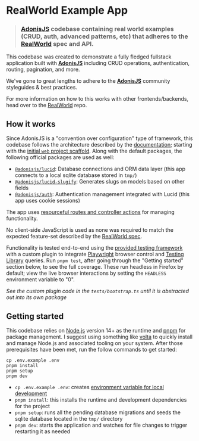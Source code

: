 # RealWorld Example App

> ### [AdonisJS](https://adonisjs.com) codebase containing real world examples (CRUD, auth, advanced patterns, etc) that adheres to the [RealWorld](https://github.com/gothinkster/realworld) spec and API.


This codebase was created to demonstrate a fully fledged fullstack application built with [**AdonisJS**](https://adonisjs.com) including CRUD operations, authentication, routing, pagination, and more.

We've gone to great lengths to adhere to the [**AdonisJS**](https://adonisjs.com) community styleguides & best practices.

For more information on how to this works with other frontends/backends, head over to the [RealWorld](https://github.com/gothinkster/realworld) repo.

## How it works

Since AdonisJS is a "convention over configuration" type of framework, this codebase follows the architecture described by the [documentation](https://docs.adonisjs.com/guides/application); starting with the [initial `web` project scaffold](https://docs.adonisjs.com/guides/installation#creating-a-new-project). Along with the default packages, the following official packages are used as well:

- [`@adonisjs/lucid`](https://docs.adonisjs.com/guides/database/introduction): Database connections and ORM data layer (this app connects to a local sqlite database stored in `tmp/`)
- [`@adonisjs/lucid-slugify`](https://www.npmjs.com/package/@adonisjs/lucid-slugify): Generates slugs on models based on other fields
- [`@adonisjs/auth`](https://docs.adonisjs.com/guides/auth/introduction): Authentication management integrated with Lucid (this app uses cookie sessions)

The app uses [resourceful routes and controller actions](https://docs.adonisjs.com/guides/controllers#resourceful-routes-and-controllers) for managing functionality.

No client-side JavaScript is used as none was required to match the expected feature-set described by the [RealWorld spec](https://realworld-docs.netlify.app/docs/intro).

Functionality is tested end-to-end using the [provided testing framework](https://docs.adonisjs.com/guides/testing/introduction) with a custom plugin to integrate [Playwright](https://playwright.dev/) browser control and [Testing Library](https://github.com/testing-library/playwright-testing-library) queries. Run `pnpm test`, after going through the "Getting started" section below, to see the full coverage. These run headless in Firefox by default; view the live browser interactions by setting the `HEADLESS` environment variable to "0". 

_See the custom plugin code in the `tests/bootstrap.ts` until it is abstracted out into its own package_


## Getting started

This codebase relies on [Node.js](https://nodejs.org/en/) version 14+ as the runtime and [pnpm](https://pnpm.io/) for package management. I suggest using something like [volta](https://volta.sh/) to quickly install and manage Node.js and associated tooling on your system. After those prerequisites have been met, run the follow commands to get started:

```
cp .env.example .env
pnpm install
pnpm setup
pnpm dev
```

- `cp .env.example .env`: creates [environment variable for local development](https://docs.adonisjs.com/guides/environment-variables#defining-variables-in-the-development)
- `pnpm install`: this installs the runtime and development dependencies for the project
- `pnpm setup`: runs all the pending database migrations and seeds the sqlite database located in the `tmp/` directory
- `pnpm dev`: starts the application and watches for file changes to trigger restarting it as needed
